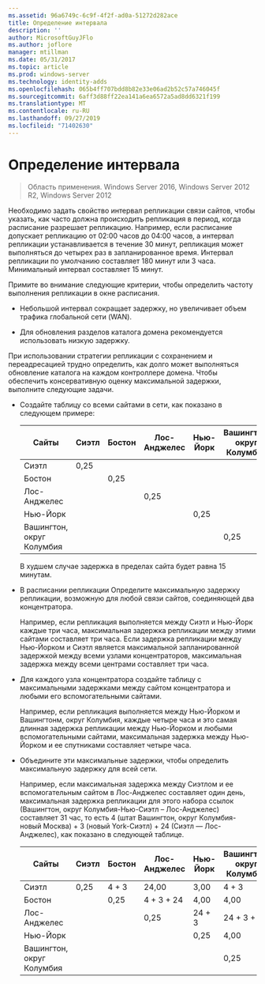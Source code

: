 ```yaml
---
ms.assetid: 96a6749c-6c9f-4f2f-ad0a-51272d282ace
title: Определение интервала
description: ''
author: MicrosoftGuyJFlo
ms.author: joflore
manager: mtillman
ms.date: 05/31/2017
ms.topic: article
ms.prod: windows-server
ms.technology: identity-adds
ms.openlocfilehash: 065b4ff707bdd8b82e33e06ad2b52c57a746045f
ms.sourcegitcommit: 6aff3d88ff22ea141a6ea6572a5ad8dd6321f199
ms.translationtype: MT
ms.contentlocale: ru-RU
ms.lasthandoff: 09/27/2019
ms.locfileid: "71402630"
---
```

# <a name="determining-the-interval"></a>Определение интервала

>Область применения. Windows Server 2016, Windows Server 2012 R2, Windows Server 2012

Необходимо задать свойство интервал репликации связи сайтов, чтобы указать, как часто должна происходить репликация в период, когда расписание разрешает репликацию. Например, если расписание допускает репликацию от 02:00 часов до 04:00 часов, а интервал репликации устанавливается в течение 30 минут, репликация может выполняться до четырех раз в запланированное время. Интервал репликации по умолчанию составляет 180 минут или 3 часа. Минимальный интервал составляет 15 минут.  
  
Примите во внимание следующие критерии, чтобы определить частоту выполнения репликации в окне расписания.  
  
-   Небольшой интервал сокращает задержку, но увеличивает объем трафика глобальной сети (WAN).  
  
-   Для обновления разделов каталога домена рекомендуется использовать низкую задержку.  
  
При использовании стратегии репликации с сохранением и переадресацией трудно определить, как долго может выполняться обновление каталога на каждом контроллере домена. Чтобы обеспечить консервативную оценку максимальной задержки, выполните следующие задачи.  
  
-   Создайте таблицу со всеми сайтами в сети, как показано в следующем примере:  
  
    |Сайты|Сиэтл|Бостон|Лос-Анджелес|Нью-Йорк|Вашингтон, округ Колумбия|  
    |---------|-----------|----------|---------------|------------|--------------------|  
    |Сиэтл|0,25|||||  
    |Бостон||0,25||||  
    |Лос-Анджелес|||0,25|||  
    |Нью-Йорк||||0,25||  
    |Вашингтон, округ Колумбия|||||0,25|  
  
    В худшем случае задержка в пределах сайта будет равна 15 минутам.  
  
-   В расписании репликации Определите максимальную задержку репликации, возможную для любой связи сайтов, соединяющей два концентратора.  
  
    Например, если репликация выполняется между Сиэтл и Нью-Йорк каждые три часа, максимальная задержка репликации между этими сайтами составляет три часа. Если задержка репликации между Нью-Йорком и Сиэтл является максимальной запланированной задержкой между всеми узлами концентраторов, максимальная задержка между всеми центрами составляет три часа.  
  
-   Для каждого узла концентратора создайте таблицу с максимальными задержками между сайтом концентратора и любыми его вспомогательными сайтами.  
  
    Например, если репликация выполняется между Нью-Йорком и Вашингтонм, округ Колумбия, каждые четыре часа и это самая длинная задержка репликации между Нью-Йорком и любыми вспомогательными сайтами, максимальная задержка между Нью-Йорком и ее спутниками составляет четыре часа.  
  
-   Объедините эти максимальные задержки, чтобы определить максимальную задержку для всей сети.  
  
    Например, если максимальная задержка между Сиэтлом и ее вспомогательным сайтом в Лос-Анджелес составляет один день, максимальная задержка репликации для этого набора ссылок (Вашингтон, округ Колумбия-Нью-Сиэтл – Лос-Анджелес) составляет 31 час, то есть 4 (штат Вашингтон, округ Колумбия-новый Москва) + 3 (новый York-Сиэтл) + 24 (Сиэтл — Лос-Анджелес), как показано в следующей таблице.  
  
    |Сайты|Сиэтл|Бостон|Лос-Анджелес|Нью-Йорк|Вашингтон, округ Колумбия|  
    |---------|-----------|----------|---------------|------------|--------------------|  
    |Сиэтл|0,25|4 + 3|24,00|3,00|4 + 3|  
    |Бостон||0,25|4 + 3 + 24|4,00|4,00|  
    |Лос-Анджелес|||0,25|24 + 3|24 + 3 + 4|  
    |Нью-Йорк||||0,25|4,00|  
    |Вашингтон, округ Колумбия|||||0,25|  
  



